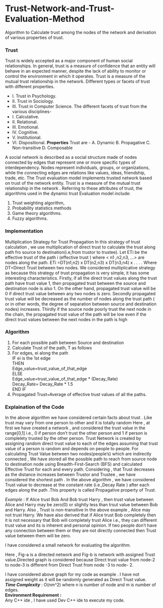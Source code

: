 # Trust-Network-and-Trust-Evaluation-Method
Algorithm to Calculate trust among the nodes of the network and derivation of various properties of trust.
### Trust
Trust is widely accepted as a major component of human social relationships.
In general, trust is a measure of confidence that an entity will behave in an expected manner, despite the lack of ability to monitor or control the environment in which it operates.
Trust is a measure of the mutual trust relationship in the network. Different types or facets of trust with different properties.
- I.	Trust in Psychology.
- II.	Trust in Sociology.
- III.	Trust in Computer Science.
The different facets of trust from the various disciplines-
- I.	Calculative.
- II.	Relational.
- III.	Emotional.
- IV.	Cognitive.
- V.	Institutional.
- VI.	Dispositional.
**Properties**
Trust are -
A.	Dynamic
B.	Propagative
C.	Non-transitive
D.	Composable
 
A social network is described as a social structure made of nodes connected by edges that represent one or more specific types of interdependency. Nodes represent individuals, groups, or organizations, while the connecting edges are relations like values, ideas, friendship, trade, etc.
The Trust evaluation model implements trusted network based on trust of the network entity.
Trust is a measure of the mutual trust relationship in the network . Referring to these attributes of trust, the algorithms used in the dynamic trust Evaluation model include:
1.	Trust weighting algorithm, 
2.	Probability statistics methods
3. Game theory algorithms. 
4. Fuzzy algorithms.
 
### Implementation
Multiplication Strategy for Trust Propagation
In this strategy of trust calculation , we use multiplication of direct trust to calculate the trust along path fro source to destination(i.e,from trustor to trustee).
Let ETi be the effective trust of the path i (effective trust ) where < n1 ,n2,n3,
…> are nodes along the path.
ETi =DT(n1,n2) x DT(n2,n3) x DT(n3,n4) x . . . .
Where DT=Direct Trust between two nodes.
We considered multiplicative strategy as because this strategy of trust propagation is very simple, it has some interesting characteristics. Firstly, if all the direct trust values along the trust path have trust value 1, then propagated trust between the source and destination node is also 1. On the other hand, propagated trust value will be 0 if direct trust value between any two nodes is zero. Secondly propagated trust value will be decreased as the number of nodes along the trust path ( or in other words, the degree of separation between source and destination nodes) increases. Thirdly if the source node poorly trust the next node in the chain, the propagated trust value of the path will be low even if the direct trust values between the next nodes in the path is high
 
### Algorithm
  1.	For each possible path between Source and destination
  2.	Calculate Trust of the path, T as follows
  3.	For edges, ei along the path \
          IF ei is the 1st edge \
        	    THEN \
                  Edge_value=trust_value_of_that_edge \
          ELSE \
              Edge_value=trust_value_of_that_edge * (Decay_Rate) \
              Decay_Rate= Decay_Rate * 1.5 \
        END IF 
  4.	Propagated Trust=Average of effective trust values of all the paths.

### Explaination of the Code
In the above algorithm we have considered certain facts about trust . Like trust may vary from one person to other and it is totally random
Here , at first we have created a network , and considered the trust value in the range[0,1] i.e., 0 if person don’t trust the other person and 1 if person is complelety trusted by the other person.
Trust Network is created by assigning random direct trust value to each of the edges assuming that trust value of a person is random and depends on people to people.
For calculating Trust Value between two nodes(people’s) which are indirectly connected , We have stored all the possible path to reach from source node to destination node using Breadth-First-Search (BFS) and calculated Effective Trust for each and every path.
Considering , that Trust decreases as the distance increases between Trustor and Trustee , we have considered the shortest path .
In the above algorithm , we have considered Trust value to decrease at the constant rate (i.e.,Decay Rate ) after each edges along the path .This property is called Propagative property of Trust.
 
_Example_ :
If Alice trust Bob
And Bob trust Harry , then trust value between Alice and Harry may be zero(0) or slightly less than trsut value between Bob and Harry.
Also , Trust is non-transitive
In the above example , Alice may not trust Harry.
We have also derived that if Alice trust Bob completely then it is not necessary that Bob will completely trust Alice i.e., they can different trust value and its is inherent and personal opinion.
If two people don’t have any connection between them or they are not directly connected then Trust value between them will be zero.


I have considered a small network for evaluating the algorithm.



Here , Fig-a is a directed network and Fig-b is network with assigned Trust value.Directed graph is considered because Direct trust value from node-2 to node-3 is different from Direct Trust from node -3 to node- 2.
 
I have considered above graph for my code as example . I have not assigned weight as it will be randomly generated as Direct Trust value. \
_**Time Complexity**_ : O(nm^2) where n is number of node and m is number of edges. \
__Environment Requirement :__ \
Any C++ ide , I have used Dev C++ ide to execute my code.
